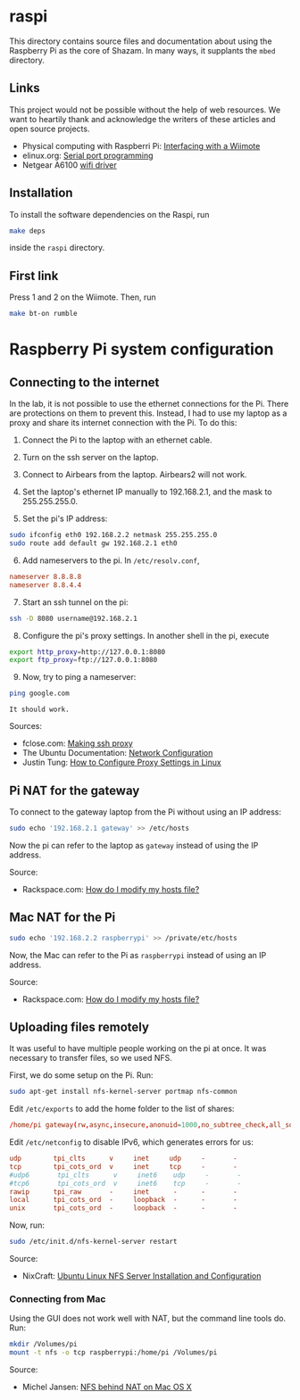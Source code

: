 raspi
=====
This directory contains source files and documentation about using the Raspberry Pi as the core of Shazam. In many ways, it supplants the `mbed` directory.

Links
-----
This project would not be possible without the help of web resources. We want to heartily thank and acknowledge the writers of these articles and open source projects.

* Physical computing with Raspberri Pi: [Interfacing with a Wiimote][]
* elinux.org: [Serial port programming][]
* Netgear A6100 [wifi driver][]

Installation
------------

To install the software dependencies on the Raspi, run

```bash
make deps
```

inside the `raspi` directory.

First link
----------
Press 1 and 2 on the Wiimote. Then, run 
    
```bash
make bt-on rumble
```


Raspberry Pi system configuration
=================================

Connecting to the internet
--------------------------

In the lab, it is not possible to use the ethernet connections for the Pi. There are protections on them to prevent this. Instead, I had to use my laptop as a proxy and share its internet connection with the Pi. To do this:

1) Connect the Pi to the laptop with an ethernet cable.

2) Turn on the ssh server on the laptop.

3) Connect to Airbears from the laptop. Airbears2 will not work.

4) Set the laptop's ethernet IP manually to 192.168.2.1, and the mask to 255.255.255.0.

5) Set the pi's IP address:

```bash
sudo ifconfig eth0 192.168.2.2 netmask 255.255.255.0
sudo route add default gw 192.168.2.1 eth0
```

6) Add nameservers to the pi. In `/etc/resolv.conf`, 

```conf
nameserver 8.8.8.8
nameserver 8.8.4.4
```

7) Start an ssh tunnel on the pi:

```bash
ssh -D 8080 username@192.168.2.1
```

8) Configure the pi's proxy settings. In another shell in the pi, execute

```bash
export http_proxy=http://127.0.0.1:8080
export ftp_proxy=ftp://127.0.0.1:8080
```

9) Now, try to ping a nameserver:

```bash
ping google.com
```

    It should work.

Sources:

* fclose.com: [Making ssh proxy][]
* The Ubuntu Documentation: [Network Configuration][]
* Justin Tung: [How to Configure Proxy Settings in Linux][]

Pi NAT for the gateway
----------------------

To connect to the gateway laptop from the Pi without using an IP address:

```bash
sudo echo '192.168.2.1 gateway' >> /etc/hosts
```

Now the pi can refer to the laptop as `gateway` instead of using the IP address.

Source:

* Rackspace.com: [How do I modify my hosts file?][]

Mac NAT for the Pi
------------------

```bash
sudo echo '192.168.2.2 raspberrypi' >> /private/etc/hosts
```

Now, the Mac can refer to the Pi as `raspberrypi` instead of using an IP address.

Source:

* Rackspace.com: [How do I modify my hosts file?][]

Uploading files remotely
------------------------

It was useful to have multiple people working on the pi at once. It was necessary to transfer files, so we used NFS.

First, we do some setup on the Pi. Run:

```bash
sudo apt-get install nfs-kernel-server portmap nfs-common
```

Edit `/etc/exports` to add the home folder to the list of shares:

```conf
/home/pi gateway(rw,async,insecure,anonuid=1000,no_subtree_check,all_squash)
```

Edit `/etc/netconfig` to disable IPv6, which generates errors for us:

```conf
udp        tpi_clts      v     inet     udp     -       -
tcp        tpi_cots_ord  v     inet     tcp     -       -
#udp6       tpi_clts      v     inet6    udp     -       -
#tcp6       tpi_cots_ord  v     inet6    tcp     -       -
rawip      tpi_raw       -     inet      -      -       -
local      tpi_cots_ord  -     loopback  -      -       -
unix       tpi_cots_ord  -     loopback  -      -       -
```

Now, run:
```bash
sudo /etc/init.d/nfs-kernel-server restart
```

Source:

* NixCraft: [Ubuntu Linux NFS Server Installation and Configuration][]

### Connecting from Mac
Using the GUI does not work well with NAT, but the command line tools do. Run:

```bash
mkdir /Volumes/pi
mount -t nfs -o tcp raspberrypi:/home/pi /Volumes/pi
```

Source:

* Michel Jansen: [NFS behind NAT on Mac OS X][]


[Interfacing with a Wiimote]: https://www.cl.cam.ac.uk/projects/raspberrypi/tutorials/robot/wiimote/
[Serial port programming]: http://www.elinux.org/Serial_port_programming
[wifi driver]: http://ubuntuforums.org/showthread.php?t=2235778
[Making ssh proxy]: http://www.fclose.com/944/proxy-using-ssh-tunnel/
[Network Configuration]: https://help.ubuntu.com/10.04/serverguide/network-configuration.html
[How to Configure Proxy Settings in Linux]: http://justintung.com/2013/04/25/how-to-configure-proxy-settings-in-linux/
[Ubuntu Linux NFS Server Installation and Configuration]: http://www.cyberciti.biz/faq/how-to-ubuntu-nfs-server-configuration-howto/
[NFS behind NAT on Mac OS X]: http://micheljansen.org/blog/entry/38
[How do I modify my hosts file?]: http://www.rackspace.com/knowledge_center/article/how-do-i-modify-my-hosts-file
